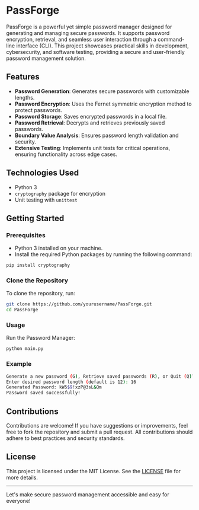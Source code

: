 # PassForge

PassForge is a powerful yet simple password manager designed for generating and managing secure passwords. It supports password encryption, retrieval, and seamless user interaction through a command-line interface (CLI). This project showcases practical skills in development, cybersecurity, and software testing, providing a secure and user-friendly password management solution.

## Features

- **Password Generation**: Generates secure passwords with customizable lengths.
- **Password Encryption**: Uses the Fernet symmetric encryption method to protect passwords.
- **Password Storage**: Saves encrypted passwords in a local file.
- **Password Retrieval**: Decrypts and retrieves previously saved passwords.
- **Boundary Value Analysis**: Ensures password length validation and security.
- **Extensive Testing**: Implements unit tests for critical operations, ensuring functionality across edge cases.

## Technologies Used

- Python 3
- `cryptography` package for encryption
- Unit testing with `unittest`

## Getting Started

### Prerequisites

- Python 3 installed on your machine.
- Install the required Python packages by running the following command:

```bash
pip install cryptography
```

### Clone the Repository

To clone the repository, run:

```bash
git clone https://github.com/yourusername/PassForge.git
cd PassForge
```

### Usage

Run the Password Manager:

```bash
python main.py
```
### Example

```bash
Generate a new password (G), Retrieve saved passwords (R), or Quit (Q)? G
Enter desired password length (default is 12): 16
Generated Password: kW5$9!xzP@3sL&Qm
Password saved successfully!
```

## Contributions

Contributions are welcome! If you have suggestions or improvements, feel free to fork the repository and submit a pull request. All contributions should adhere to best practices and security standards.

## License

This project is licensed under the MIT License. See the [LICENSE](LICENSE) file for more details.

---

Let's make secure password management accessible and easy for everyone!
